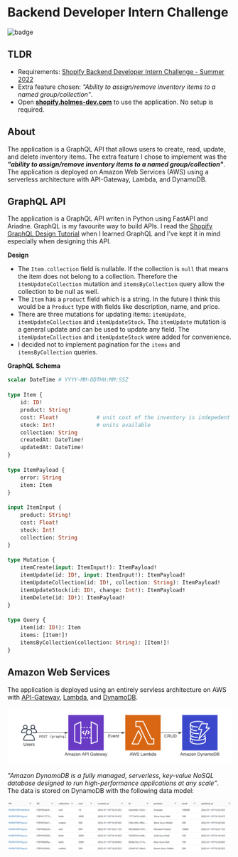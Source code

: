 # Backend Developer Intern Challenge

![badge](https://github.com/danielholmes839/shopify-summer-2022/actions/workflows/actions.yml/badge.svg)

## TLDR

- Requirements: [Shopify Backend Developer Intern Challenge - Summer 2022](https://docs.google.com/document/d/1z9LZ_kZBUbg-O2MhZVVSqTmvDko5IJWHtuFmIu_Xg1A/edit)
- Extra feature chosen: *"Ability to assign/remove inventory items to a named group/collection"*.
- Open **[shopify.holmes-dev.com](https://shopify.holmes-dev.com)** to use the application. No setup is required.

## About

The application is a GraphQL API that allows users to create, read, update, and delete inventory items. The extra feature I chose to implement was the ***"ability to assign/remove inventory items to a named group/collection"***. The application is deployed on Amazon Web Services (AWS) using a serverless architecture with API-Gateway, Lambda, and DynamoDB. 

## GraphQL API 

The application is a GraphQL API writen in Python using FastAPI and Ariadne. GraphQL is my favourite way to build APIs. I read the [Shopify GraphQL Design Tutorial](https://github.com/Shopify/graphql-design-tutorial/blob/master/TUTORIAL.md) when I learned GraphQL and I've kept it in mind especially when designing this API.

**Design**

- The `Item.collection` field is nullable. If the collection is `null` that means the item does not belong to a collection. Therefore the `itemUpdateCollection` mutation and `itemsByCollection` query allow the collection to be null as well.
- The `Item` has a `product` field which is a string. In the future I think this would be a `Product` type with fields like description, name, and price.
- There are three mutations for updating items: `itemUpdate`, `itemUpdateCollection` and `itemUpdateStock`. The `itemUpdate` mutation is a general update and can be used to update any field. The `itemUpdateCollection` and `itemUpdateStock` were added for convenience.
- I decided not to implement pagination for the `items` and `itemsByCollection` queries.

**GraphQL Schema**

```graphql
scalar DateTime # YYYY-MM-DDTHH:MM:SSZ

type Item {
    id: ID!
    product: String!        
    cost: Float!            # unit cost of the inventory is indepedent of cost 
    stock: Int!             # units available
    collection: String
    createdAt: DateTime!
    updatedAt: DateTime!
}

type ItemPayload {
    error: String
    item: Item
}

input ItemInput {
    product: String!
    cost: Float!
    stock: Int!
    collection: String
}

type Mutation {
    itemCreate(input: ItemInput!): ItemPayload!
    itemUpdate(id: ID!, input: ItemInput!): ItemPayload!
    itemUpdateCollection(id: ID!, collection: String): ItemPayload!
    itemUpdateStock(id: ID!, change: Int!): ItemPayload!
    itemDelete(id: ID!): ItemPayload!
}

type Query {
    item(id: ID!): Item 
    items: [Item!]!
    itemsByCollection(collection: String): [Item!]!
}
```

## Amazon Web Services

The application is deployed using an entirely servless architecture on AWS with [API-Gateway](https://aws.amazon.com/api-gateway/), [Lambda](https://aws.amazon.com/lambda/), and [DynamoDB](https://aws.amazon.com/dynamodb/).

![architecture](./documentation/screenshots/aws.png)

*"Amazon DynamoDB is a fully managed, serverless, key-value NoSQL database designed to run high-performance applications at any scale"*. The data is stored on DynamoDB with the following data model:

![dynamodb](./documentation/screenshots/dynamodb.PNG)
